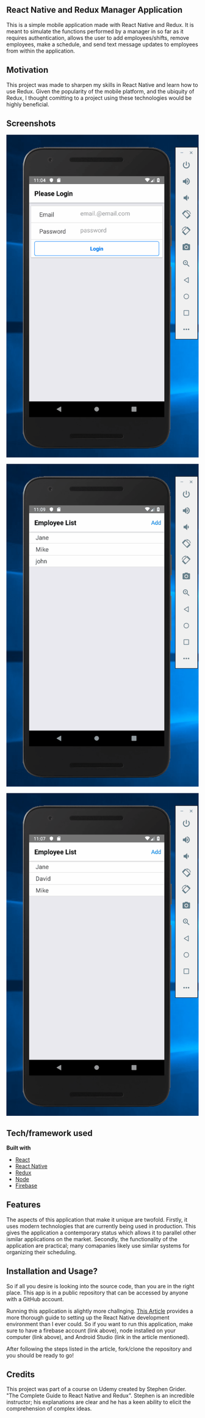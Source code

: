 ## React Native and Redux Manager Application
This is a simple mobile application made with React Native and Redux. It is meant to simulate the functions performed by a manager in so far as it requires authentication, allows the user to add employees/shifts, remove employees, make a schedule, and send text message updates to employees from within the application. 

## Motivation
This project was made to sharpen my skills in React Native and learn how to use Redux. Given the popularity of the mobile platform, and the ubiquity of Redux, I thought comitting to a project using these technologies would be highly beneficial. 

 
## Screenshots
![image](gifs/manager_login.gif)

![image](gifs/manager_changeAndText.gif)

![image](gifs/manager_saveAndfire.gif)


## Tech/framework used

<b>Built with</b>
- [React](https://reactjs.org/)
- [React Native](https://facebook.github.io/react-native/)
- [Redux](https://nodejs.org/en/)
- [Node](https://redux.js.org/)
- [Firebase](https://firebase.google.com/?gclid=CjwKCAiAu_LgBRBdEiwAkovNsHlQPY70DcCREV4VL-Xfnr8vQUxI0JF5d5atsvVEJeYzVIkW43-iBBoCumMQAvD_BwE)


## Features
The aspects of this application that make it unique are twofold. Firstly, it uses modern technologies that are currently being used in production. This gives the application a contemporary status which allows it to parallel other ismilar applications on the market. Secondly, the functionality of the application are practical; many comapanies likely use similar systems for organizing their scheduling. 


## Installation and Usage?
So if all you desire is looking into the source code, than you are in the right place. This app is in a public repository that can be accessed by anyone with a GitHub account. 

Running this application is alightly more challnging. [This Article](https://codeburst.io/setting-up-development-environment-using-react-native-on-windows-dd240e69f776) provides a more thorough guide to setting up the React Native development environment than I ever could. So if you want to run this application, make sure to have a firebase account (link above), node installed on your computer (link above), and Android Studio (link in the article mentioned). 

After following the steps listed in the article, fork/clone the repository and you should be ready to go!


## Credits
This project was part of a course on Udemy created by Stephen Grider. "The Complete Guide to React Native and Redux". Stephen is an incredible instructor; his explanations are clear and he has a keen ability to elicit the comprehension of complex ideas. 
